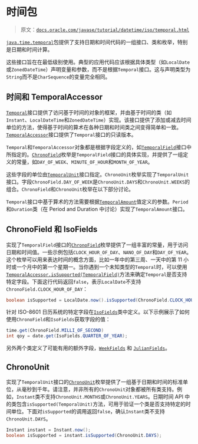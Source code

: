 # 时间包

> 原文：[`docs.oracle.com/javase/tutorial/datetime/iso/temporal.html`](https://docs.oracle.com/javase/tutorial/datetime/iso/temporal.html)

[`java.time.temporal`](https://docs.oracle.com/javase/8/docs/api/java/time/temporal/package-summary.html)包提供了支持日期和时间代码的一组接口、类和枚举，特别是日期和时间计算。

这些接口旨在在最低级别使用。典型的应用代码应该根据具体类型（如`LocalDate`或`ZonedDateTime`）声明变量和参数，而不是根据`Temporal`接口。这与声明类型为`String`而不是`CharSequence`的变量完全相同。

## 时间和 TemporalAccessor

[`Temporal`](https://docs.oracle.com/javase/8/docs/api/java/time/temporal/Temporal.html)接口提供了访问基于时间的对象的框架，并由基于时间的类（如`Instant`、`LocalDateTime`和`ZonedDateTime`）实现。该接口提供了添加或减去时间单位的方法，使得基于时间的算术在各种日期和时间类之间变得简单和一致。[`TemporalAccessor`](https://docs.oracle.com/javase/8/docs/api/java/time/temporal/TemporalAccessor.html)接口提供了`Temporal`接口的只读版本。

`Temporal`和`TemporalAccessor`对象都是根据字段定义的，如[`TemporalField`](https://docs.oracle.com/javase/8/docs/api/java/time/temporal/TemporalField.html)接口中所指定的。[`ChronoField`](https://docs.oracle.com/javase/8/docs/api/java/time/temporal/ChronoField.html)枚举是`TemporalField`接口的具体实现，并提供了一组定义的常量，如`DAY_OF_WEEK`、`MINUTE_OF_HOUR`和`MONTH_OF_YEAR`。

这些字段的单位由[`TemporalUnit`](https://docs.oracle.com/javase/8/docs/api/java/time/temporal/TemporalUnit.html)接口指定。`ChronoUnit`枚举实现了`TemporalUnit`接口。字段`ChronoField.DAY_OF_WEEK`是`ChronoUnit.DAYS`和`ChronoUnit.WEEKS`的组合。`ChronoField`和`ChronoUnit`枚举在以下部分讨论。

`Temporal`接口中基于算术的方法需要根据[`TemporalAmount`](https://docs.oracle.com/javase/8/docs/api/java/time/temporal/TemporalAmount.html)值定义的参数。`Period`和`Duration`类（在 Period and Duration 中讨论）实现了`TemporalAmount`接口。

## ChronoField 和 IsoFields

实现了`TemporalField`接口的[`ChronoField`](https://docs.oracle.com/javase/8/docs/api/java/time/temporal/ChronoField.html)枚举提供了一组丰富的常量，用于访问日期和时间值。一些示例包括`CLOCK_HOUR_OF_DAY`、`NANO_OF_DAY`和`DAY_OF_YEAR`。这个枚举可以用来表达时间的概念方面，比如一年中的第三周、一天中的第 11 小时或一个月中的第一个星期一。当你遇到一个未知类型的`Temporal`时，可以使用[`TemporalAccessor.isSupported(TemporalField)`](https://docs.oracle.com/javase/8/docs/api/java/time/temporal/TemporalAccessor.html#isSupported-java.time.temporal.TemporalField-)方法来确定`Temporal`是否支持特定字段。下面这行代码返回`false`，表示`LocalDate`不支持`ChronoField.CLOCK_HOUR_OF_DAY`：

```java
boolean isSupported = LocalDate.now().isSupported(ChronoField.CLOCK_HOUR_OF_DAY);

```

针对 ISO-8601 日历系统的特定字段在[`IsoFields`](https://docs.oracle.com/javase/8/docs/api/java/time/temporal/IsoFields.html)类中定义。以下示例展示了如何使用`ChronoField`和`IsoFields`获取字段的值：

```java
time.get(ChronoField.MILLI_OF_SECOND)
int qoy = date.get(IsoFields.QUARTER_OF_YEAR);

```

另外两个类定义了可能有用的额外字段，[`WeekFields`](https://docs.oracle.com/javase/8/docs/api/java/time/temporal/WeekFields.html) 和 [`JulianFields`](https://docs.oracle.com/javase/8/docs/api/java/time/temporal/JulianFields.html)。

## ChronoUnit

实现了`TemporalUnit`接口的[`ChronoUnit`](https://docs.oracle.com/javase/8/docs/api/java/time/temporal/ChronoUnit.html)枚举提供了一组基于日期和时间的标准单位，从毫秒到千年。请注意，并非所有的`ChronoUnit`对象都被所有类支持。例如，`Instant`类不支持`ChronoUnit.MONTHS`或`ChronoUnit.YEARS`。日期时间 API 中的类包含`isSupported(TemporalUnit)`方法，可用于验证一个类是否支持特定的时间单位。下面对`isSupported`的调用返回`false`，确认`Instant`类不支持`ChronoUnit.DAYS`。

```java
Instant instant = Instant.now();
boolean isSupported = instant.isSupported(ChronoUnit.DAYS);

```
